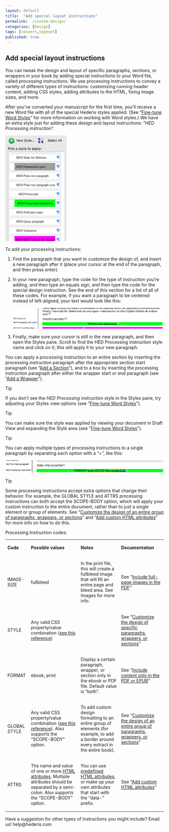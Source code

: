 ```yaml
---
layout: default
title:  "Add special layout instructions"
permalink:  /custom-design/
categories: [Design]
tags: [convert,typeset]
published: true
---
```


<section data-type="chapter" class="hsecchapter" data-hederis-type="hsecchapter" id="custom-design" data-pi-attrs="id: custom-design; data-tags: convert,typeset;" role="doc-chapter" data-tags="convert,typeset" data-author-name=" " data-book-title=" " title="Add special layout instructions"><h1 data-hederis-type="hblkchaptitle" class="hblkchaptitle" id="pNYCZZIFO">Add special layout instructions</h1><p class="hblkp" data-hederis-type="hblkp" id="psjQ6St5I">You can tweak the design and layout of specific paragraphs, sections, or wrappers in your book by adding special instructions to your Word file, called <em class="hspanem" data-hederis-type="hspanem" id="p4yVoMW7L">processing instructions</em>. We use processing instructions to convey a variety of different types of instructions: customizing running header content, adding CSS styles, adding attributes to the HTML, fixing image sizes, and more.</p><p class="hblkp" data-hederis-type="hblkp" id="pqXqfOmTb">After you&#8217;ve converted your manuscript for the first time, you&#8217;ll receive a new Word file with all of the special Hederis styles applied. (See &#8220;<a href="{% post_url 2020-07-28-13-WorkingwithMicrosoftWord %}" data-hederis-type="hspana" id="pWA18zs5j"><span class="Hyperlink" data-hederis-type="hspnspan" id="pMSPjm472">Fine-tune Word Styles</span></a>&#8221; for more information on working with Word styles.) We have an extra style just for adding these design and layout instructions: &#8220;HED Processing instruction&#8221;.</p><img data-hederis-type="hblkimg" class="hblkimg" id="pagfg6h1K" src="/images/pi1.png" data-img-src="pi1.png"/><p class="hblkp" data-hederis-type="hblkp" id="p1Vc8jNPW">To add your processing instructions:</p><ol class="hwprnumlist" data-hederis-type="hwprnumlist" id="pGWb9GSPv"><li class="hblkoli" data-hederis-type="hblkoli" id="liFpKn1z17"><p class="hblkoli" data-hederis-type="hblklip" id="p6iaoBvLW">Find the paragraph that you want to customize the design of, and insert a new paragraph after it (place your cursor at the end of the paragraph, and then press enter).</p></li><li class="hblkoli" data-hederis-type="hblkoli" id="lilTqwg2fJ"><p class="hblkoli" data-hederis-type="hblklip" id="pxahfwCCG">In your new paragraph, type the code for the type of instruction you&#8217;re adding, and then type an equals sign, and then type the code for the special design instruction. See the end of this section for a list of all of these codes. For example, if you want a paragraph to be centered instead of left-aligned, your text would look like this:</p><img data-hederis-type="hblkimg" class="hblkimg" id="p6vjWtmoz" src="/images/pi2.png" data-img-src="pi2.png"/></li><li class="hblkoli" data-hederis-type="hblkoli" id="li0flvomjH"><p class="hblkoli" data-hederis-type="hblklip" id="psytRE8eY">Finally, make sure your cursor is still in the new paragraph, and then open the Styles pane. Scroll to find the HED Processing instruction style name and click on it; this will apply it to your new paragraph.</p></li></ol><p class="hblkp" data-hederis-type="hblkp" id="pfRnQJo9F">You can apply a processing instruction to an entire section by inserting the processing instruction paragraph after the appropriate section start paragraph (see &#8220;<a href="{% post_url 2020-07-28-16-AddaSection %}" data-hederis-type="hspana" id="pCDrf0uul"><span class="Hyperlink" data-hederis-type="hspnspan" id="pjsZu8cOk">Add a Section</span></a>&#8221;), and to a box by inserting the processing instruction paragraph after either the wrapper start or end paragraph (see &#8220;<a href="{% post_url 2020-07-28-15-AddaWrapper %}" data-hederis-type="hspana" id="pblhoJAzo"><span class="Hyperlink" data-hederis-type="hspnspan" id="pI3uZP9gE">Add a Wrapper</span></a>&#8221;).</p><aside class="hwprbox box" data-hederis-type="hwprbox" id="pNHS4AT1S" data-type="sidebar"><p class="hblktype" data-hederis-type="hblktype" id="pNLbKG40n">Tip</p><p class="hblkp" data-hederis-type="hblkp" id="pGVcUaLS9">If you don&#8217;t see the <em class="hspanem" data-hederis-type="hspanem" id="pc18UusGQ">HED Processing instruction</em> style in the Styles pane, try adjusting your Styles view options (see &#8220;<a href="{% post_url 2020-07-28-13-WorkingwithMicrosoftWord %}" data-hederis-type="hspana" id="pm7PvgPTD"><span class="Hyperlink" data-hederis-type="hspnspan" id="pFadRBXI2">Fine-tune Word Styles</span></a>&#8221;).</p></aside><aside class="hwprbox box" data-hederis-type="hwprbox" id="pIigsheQr" data-type="sidebar"><p class="hblktype" data-hederis-type="hblktype" id="pgNV560mD">Tip</p><p class="hblkp" data-hederis-type="hblkp" id="pFCOe35eu">You can make sure the style was applied by viewing your document in Draft View and expanding the Style area (see &#8220;<a href="{% post_url 2020-07-28-13-WorkingwithMicrosoftWord %}" data-hederis-type="hspana" id="pkeZHeE4B"><span class="Hyperlink" data-hederis-type="hspnspan" id="pHaPSSTFO">Fine-tune Word Styles</span></a>&#8221;).</p></aside><aside class="hwprbox box" data-hederis-type="hwprbox" id="pTOSFYn2D" data-type="sidebar"><p class="hblktype" data-hederis-type="hblktype" id="posXGTttG">Tip</p><p class="hblkp" data-hederis-type="hblkp" id="p9U02b8A7">You can apply multiple types of processing instructions to a single paragraph by separating each option with a &#8220;+&#8221;, like this:</p><img data-hederis-type="hblkimg" class="hblkimg" id="pxdkkz6Uy" src="/images/pi3.png" data-img-src="pi3.png"/></aside><aside class="hwprbox box" data-hederis-type="hwprbox" id="plU5IWUag" data-type="sidebar"><p class="hblktype" data-hederis-type="hblktype" id="pAT40BSXD">Tip</p><p class="hblkp" data-hederis-type="hblkp" id="pSMN1tL93">Some processing instructions accept extra options that change their behavior. For example, the GLOBAL STYLE and ATTRS processing instructions can both accept the SCOPE-BODY option, which will apply your custom instruction to the entire document, rather than to just a single element or group of elements. See &#8220;<a href="{% post_url 2020-07-28-38-Customizethedesignofanentiregroupofparagraphswrappersorsections %}" data-hederis-type="hspana" id="p0Fs8UiEy"><span class="Hyperlink" data-hederis-type="hspnspan" id="p4VkLtHYz">Customize the design of an entire group of paragraphs, wrappers, or sections</span></a>&#8221; and &#8220;<a href="{% post_url 2020-07-28-63-AddcustomHTMLattributes %}" data-hederis-type="hspana" id="pJUR6ETDy"><span class="Hyperlink" data-hederis-type="hspnspan" id="phREZ6MeH">Add custom HTML attributes</span></a>&#8221; for more info on how to do this.</p></aside><p class="hblkp" data-hederis-type="hblkp" id="pAJ1SWbQW">Processing Instruction codes:</p><table id="pFQ1tPzK9" data-hederis-type="hwprtable" class="hwprtable"><tr data-hederis-type="hwprtr" class="hwprtr" id="piGwK4giW"><td data-hederis-type="hwprtd" class="hwprtd" id="pM8IARxoI"><p class="hblkp" data-hederis-type="hblkp" id="ps6kb8oEq"><strong class="hspanstrong" data-hederis-type="hspanstrong" id="pE1dDrlIr">Code</strong></p></td><td data-hederis-type="hwprtd" class="hwprtd" id="pKu6zM5gl"><p class="hblkp" data-hederis-type="hblkp" id="ptWnlpniR"><strong class="hspanstrong" data-hederis-type="hspanstrong" id="pYufThK67">Possible values</strong></p></td><td data-hederis-type="hwprtd" class="hwprtd" id="pjkEVmo5s"><p class="hblkp" data-hederis-type="hblkp" id="psCme3Zrx"><strong class="hspanstrong" data-hederis-type="hspanstrong" id="pxnuJsFqz">Notes</strong></p></td><td data-hederis-type="hwprtd" class="hwprtd" id="pT7bInE0s"><p class="hblkp" data-hederis-type="hblkp" id="ptuvl8iIG"><strong class="hspanstrong" data-hederis-type="hspanstrong" id="phTGcX7rm">Documentation</strong></p></td></tr><tr data-hederis-type="hwprtr" class="hwprtr" id="p5H4uR1Dw"><td data-hederis-type="hwprtd" class="hwprtd" id="pnukdW1ya"><p class="hblkp" data-hederis-type="hblkp" id="ppsWHBxdn">IMAGE-SIZE</p></td><td data-hederis-type="hwprtd" class="hwprtd" id="pRDW2M1Tq"><p class="hblkp" data-hederis-type="hblkp" id="pPQqpj3S1">fullbleed</p></td><td data-hederis-type="hwprtd" class="hwprtd" id="pjOvvnAcR"><p class="hblkp" data-hederis-type="hblkp" id="pXpzGluBZ">In the print file, this will create a fullbleed image that will fill an entire page and bleed area. See Images for more info.</p></td><td data-hederis-type="hwprtd" class="hwprtd" id="pg9gkiseA"><p class="hblkp" data-hederis-type="hblkp" id="pS8eLp4Nr">See &#8220;<a href="{% post_url 2020-07-28-51-Includefull-pageimagesinthePDF %}" data-hederis-type="hspana" id="p7Rpws7zj"><span class="Hyperlink" data-hederis-type="hspnspan" id="p4JjETgBO">Include full-page images in the PDF</span></a>&#8221;</p></td></tr><tr data-hederis-type="hwprtr" class="hwprtr" id="pf9AbixiN"><td data-hederis-type="hwprtd" class="hwprtd" id="pslh8RCUQ"><p class="hblkp" data-hederis-type="hblkp" id="phePEdkeP">STYLE</p></td><td data-hederis-type="hwprtd" class="hwprtd" id="pl6BiP1TA"><p class="hblkp" data-hederis-type="hblkp" id="pw94bT2pl">Any valid CSS property/value combination (<a href="https://developer.mozilla.org/en-US/docs/Web/CSS/Reference" data-hederis-type="hspana" id="pFxQVeqsT"><span class="Hyperlink" data-hederis-type="hspnspan" id="p9otQRDig">see this reference</span></a>)</p></td><td data-hederis-type="hwprtd" class="hwprtd" id="ponNt6tTh"/><td data-hederis-type="hwprtd" class="hwprtd" id="pIBvf2c5r"><p class="hblkp" data-hederis-type="hblkp" id="pFhX2lg9b">See &#8220;<a href="{% post_url 2020-07-28-37-Customizethedesignofspecificparagraphswrappersorsections %}" data-hederis-type="hspana" id="pHUz7RDCm"><span class="Hyperlink" data-hederis-type="hspnspan" id="p56hVev2u">Customize the design of specific paragraphs, wrappers, or sections</span></a>&#8221;</p></td></tr><tr data-hederis-type="hwprtr" class="hwprtr" id="pMgPgkaNQ"><td data-hederis-type="hwprtd" class="hwprtd" id="pNf7dEC0b"><p class="hblkp" data-hederis-type="hblkp" id="pRXZ9WKTj">FORMAT</p></td><td data-hederis-type="hwprtd" class="hwprtd" id="pNZGQUz1I"><p class="hblkp" data-hederis-type="hblkp" id="pJdTB3k2P">ebook, print</p></td><td data-hederis-type="hwprtd" class="hwprtd" id="pBLEn04fY"><p class="hblkp" data-hederis-type="hblkp" id="phC8bx6XM">Display a certain paragraph, wrapper, or section only in the ebook or PDF file. Default value is &#8220;both&#8221;.</p></td><td data-hederis-type="hwprtd" class="hwprtd" id="paKejudOE"><p class="hblkp" data-hederis-type="hblkp" id="pmAd3Kixn">See &#8220;<a href="{% post_url 2020-07-28-20-IncludecontentonlyinthePDForEPUB %}" data-hederis-type="hspana" id="pgIA5zNA0"><span class="Hyperlink" data-hederis-type="hspnspan" id="pGlMfqrYt">Include content only in the PDF or EPUB</span></a>&#8221;</p></td></tr><tr data-hederis-type="hwprtr" class="hwprtr" id="pR1z7TdDJ"><td data-hederis-type="hwprtd" class="hwprtd" id="pbzRMVmjP"><p class="hblkp" data-hederis-type="hblkp" id="pBy6OfCEU">GLOBAL STYLE</p></td><td data-hederis-type="hwprtd" class="hwprtd" id="puGO3I6oY"><p class="hblkp" data-hederis-type="hblkp" id="ph1u5TZ1C">Any valid CSS property/value combination (<a href="https://developer.mozilla.org/en-US/docs/Web/CSS/Reference" data-hederis-type="hspana" id="p8YDrgG4F"><span class="Hyperlink" data-hederis-type="hspnspan" id="p5BNivK14">see this reference</span></a>). Also supports the &#8220;SCOPE-BODY&#8221; option.</p></td><td data-hederis-type="hwprtd" class="hwprtd" id="pfcwOm7Ul"><p class="hblkp" data-hederis-type="hblkp" id="pkuM6ojJ9">To add custom design formatting to an entire group of elements (for example, to add a border around every extract in the entire book).</p></td><td data-hederis-type="hwprtd" class="hwprtd" id="p8H6Mfh0p"><p class="hblkp" data-hederis-type="hblkp" id="p9an2YFwA">See &#8220;<a href="{% post_url 2020-07-28-38-Customizethedesignofanentiregroupofparagraphswrappersorsections %}" data-hederis-type="hspana" id="ps6JO7vRV"><span class="Hyperlink" data-hederis-type="hspnspan" id="pOY2lpoVi">Customize the design of an entire group of paragraphs, wrappers, or sections</span></a>&#8221;</p></td></tr><tr data-hederis-type="hwprtr" class="hwprtr" id="pGNZwGHVS"><td data-hederis-type="hwprtd" class="hwprtd" id="pu8UXO3Jj"><p class="hblkp" data-hederis-type="hblkp" id="pC0QGil98">ATTRS</p></td><td data-hederis-type="hwprtd" class="hwprtd" id="pIM3sQyhJ"><p class="hblkp" data-hederis-type="hblkp" id="pL0h13NuO">The name and value of one or more <a href="https://developer.mozilla.org/en-US/docs/Web/HTML/Attributes" data-hederis-type="hspana" id="pnXVq6LRa"><span class="Hyperlink" data-hederis-type="hspnspan" id="paNGhlbM8">HTML attributes</span></a>. Multiple attributes should be separated by a semi-colon. Also supports the &#8220;SCOPE-BODY&#8221; option.</p></td><td data-hederis-type="hwprtd" class="hwprtd" id="pDONUFy17"><p class="hblkp" data-hederis-type="hblkp" id="puXJO3y4E">You can use <a href="https://developer.mozilla.org/en-US/docs/Web/HTML/Attributes" data-hederis-type="hspana" id="p29MDHtMw"><span class="Hyperlink" data-hederis-type="hspnspan" id="pQwVI9h3h">predefined HTML attributes</span></a>, or make up your own attributes that start with the &#8220;data-&#8221; prefix.</p></td><td data-hederis-type="hwprtd" class="hwprtd" id="p9fb45dkb"><p class="hblkp" data-hederis-type="hblkp" id="psQYbAIxb">See &#8220;<a href="{% post_url 2020-07-28-63-AddcustomHTMLattributes %}" data-hederis-type="hspana" id="p0oVSlsRo"><span class="Hyperlink" data-hederis-type="hspnspan" id="p9CjYIVOo">Add custom HTML attributes</span></a>&#8221;</p></td></tr></table><p class="hblkp" data-hederis-type="hblkp" id="pvRGHltUm">Have a suggestion for other types of instructions you might include? Email us! help@hederis.com</p></section>